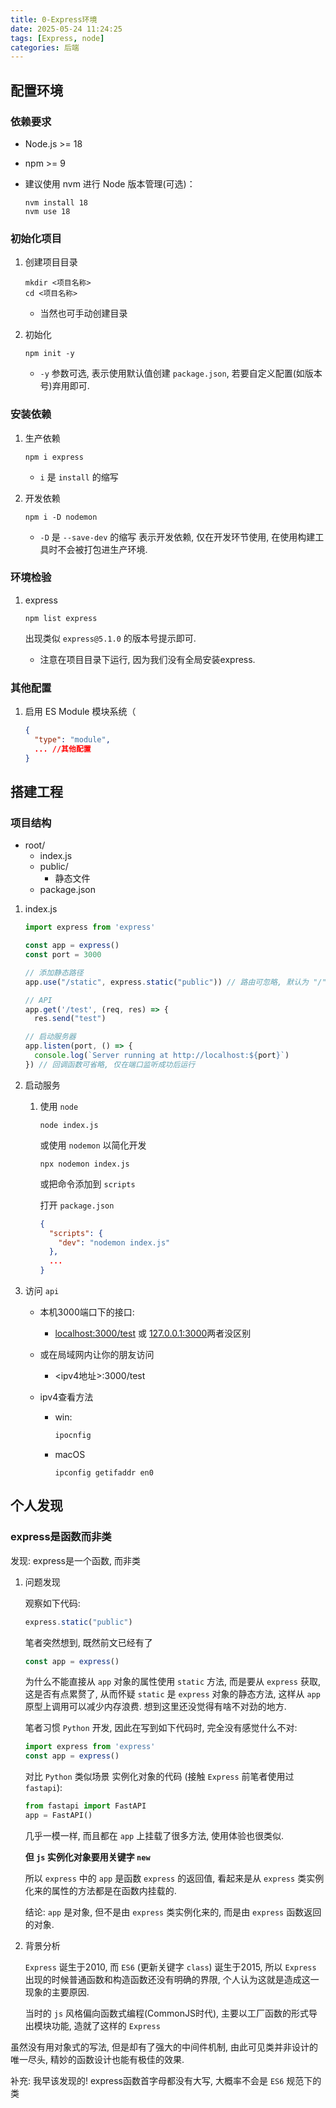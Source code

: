 ```yaml
---
title: 0-Express环境 
date: 2025-05-24 11:24:25
tags: [Express, node]
categories: 后端
---
```

## 配置环境

### 依赖要求

- Node.js >= 18
- npm >= 9
- 建议使用 nvm 进行 Node 版本管理(可选)：

  ```shell
  nvm install 18
  nvm use 18
  ```

### 初始化项目

1. 创建项目目录

   ```shell
   mkdir <项目名称>
   cd <项目名称>
   ```

   - 当然也可手动创建目录
2. 初始化

   ```shell
   npm init -y 
   ```

   - `-y` 参数可选, 表示使用默认值创建 `package.json`, 若要自定义配置(如版本号)弃用即可.

### 安装依赖

1. 生产依赖

   ```shell
   npm i express
   ```

   - `i` 是 `install` 的缩写
2. 开发依赖

   ```shell
   npm i -D nodemon
   ```

   - `-D` 是 `--save-dev` 的缩写 表示开发依赖, 仅在开发环节使用, 在使用构建工具时不会被打包进生产环境.

### 环境检验

1. express

   ```shell
   npm list express
   ```

   出现类似 `express@5.1.0` 的版本号提示即可.

   - 注意在项目目录下运行, 因为我们没有全局安装express.

### 其他配置

1. 启用 ES Module 模块系统（
   ```json
   {
     "type": "module",
     ... //其他配置
   }
   ```

## 搭建工程

### 项目结构

- root/
  - index.js
  - public/
    - 静态文件
  - package.json

1. index.js

   ```js
   import express from 'express'

   const app = express()
   const port = 3000

   // 添加静态路径
   app.use("/static", express.static("public")) // 路由可忽略, 默认为 "/"

   // API
   app.get('/test', (req, res) => {
     res.send("test")

   // 启动服务器
   app.listen(port, () => {
     console.log(`Server running at http://localhost:${port}`)
   }) // 回调函数可省略, 仅在端口监听成功后运行
   ```
2. 启动服务

   1. 使用 `node`

      ```shell
      node index.js
      ```

      或使用 `nodemon` 以简化开发

      ```shell
      npx nodemon index.js
      ```

      或把命令添加到 `scripts`

      打开 `package.json`

      ```json
      {
        "scripts": {
          "dev": "nodemon index.js"
        },
        ...
      }
      ```
3. 访问 `api`

   - 本机3000端口下的接口:

     - [localhost:3000/test](localhost:3000) 或 [127.0.0.1:3000](127.0.0.1:3000)两者没区别
   - 或在局域网内让你的朋友访问

     - <ipv4地址>:3000/test
   - ipv4查看方法

     - win:

       ```bat
       ipocnfig
       ```
     - macOS

       ```shell
       ipconfig getifaddr en0
       ```

## 个人发现

### express是函数而非类

发现: express是一个函数, 而非类

1. 问题发现

   观察如下代码:

   ```js
   express.static("public")
   ```

   笔者突然想到, 既然前文已经有了

   ```js
   const app = express()
   ```

   为什么不能直接从 `app` 对象的属性使用 `static` 方法, 而是要从 `express` 获取, 这是否有点累赘了, 从而怀疑 `static` 是 `express` 对象的静态方法, 这样从 `app` 原型上调用可以减少内存浪费. 想到这里还没觉得有啥不对劲的地方.

   笔者习惯 `Python` 开发, 因此在写到如下代码时, 完全没有感觉什么不对:

   ```js
   import express from 'express'
   const app = express()
   ```

   对比 `Python` 类似场景 实例化对象的代码 (接触 `Express` 前笔者使用过 `fastapi`):

   ```python
   from fastapi import FastAPI
   app = FastAPI()
   ```

   几乎一模一样, 而且都在 `app` 上挂载了很多方法, 使用体验也很类似.

   **但 `js` 实例化对象要用关键字 `new`**

   所以 `express` 中的 `app` 是函数 `express` 的返回值, 看起来是从 `express` 类实例化来的属性的方法都是在函数内挂载的.

   结论: `app` 是对象, 但不是由 `express` 类实例化来的, 而是由 `express` 函数返回的对象.
2. 背景分析

   `Express` 诞生于2010, 而 `ES6` (更新关键字 `class`) 诞生于2015, 所以 `Express` 出现的时候普通函数和构造函数还没有明确的界限, 个人认为这就是造成这一现象的主要原因.

   当时的 `js` 风格偏向函数式编程(CommonJS时代), 主要以工厂函数的形式导出模块功能, 造就了这样的 `Express`

虽然没有用对象式的写法, 但是却有了强大的中间件机制, 由此可见类并非设计的唯一尽头, 精妙的函数设计也能有极佳的效果.

补充: 我早该发现的! express函数首字母都没有大写, 大概率不会是 `ES6` 规范下的类
